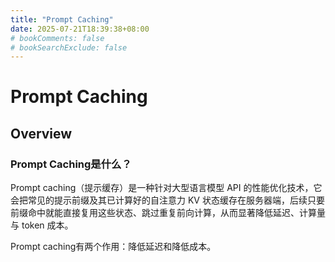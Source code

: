 ```yaml
---
title: "Prompt Caching"
date: 2025-07-21T18:39:38+08:00
# bookComments: false
# bookSearchExclude: false
---
```


# Prompt Caching

## Overview

### Prompt Caching是什么？

Prompt caching（提示缓存）是一种针对大型语言模型 API 的性能优化技术，它会把常见的提示前缀及其已计算好的自注意力 KV 状态缓存在服务器端，后续只要前缀命中就能直接复用这些状态、跳过重复前向计算，从而显著降低延迟、计算量与 token 成本。

Prompt caching有两个作用：降低延迟和降低成本。



